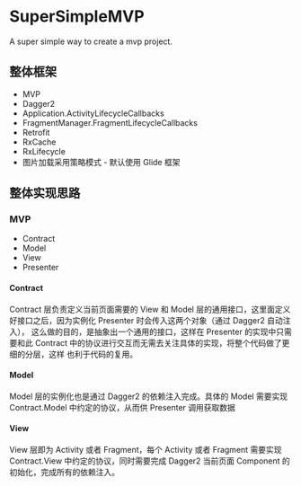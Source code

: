 # SuperSimpleMVP
A super simple way to create a mvp project.

## 整体框架

- MVP
- Dagger2
- Application.ActivityLifecycleCallbacks
- FragmentManager.FragmentLifecycleCallbacks
- Retrofit
- RxCache
- RxLifecycle
- 图片加载采用策略模式 - 默认使用 Glide 框架

## 整体实现思路

### MVP

- Contract
- Model
- View
- Presenter

#### Contract

Contract 层负责定义当前页面需要的 View 和 Model 层的通用接口，这里面定义好接口之后，因为实例化 Presenter 时会传入这两个对象（通过 Dagger2 自动注入），
这么做的目的，是抽象出一个通用的接口，这样在 Presenter 的实现中只需要和此 Contract 中的协议进行交互而无需去关注具体的实现，将整个代码做了更细的分层，这样
也利于代码的复用。

#### Model

Model 层的实例化也是通过 Dagger2 的依赖注入完成。具体的 Model 需要实现 Contract.Model 中约定的协议，从而供 Presenter 调用获取数据

#### View

View 层即为 Activity 或者 Fragment，每个 Activity 或者 Fragment 需要实现 Contract.View 中约定的协议，同时需要完成 Dagger2 当前页面 Component 的
初始化，完成所有的依赖注入。

